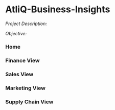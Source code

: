 # AtliQ-Business-Insights

*Project Description:*

*Objective:*

### Home
### Finance View
### Sales View
### Marketing View
### Supply Chain View
